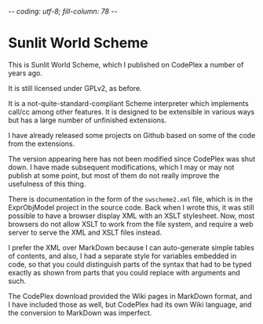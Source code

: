 -*- coding: utf-8; fill-column: 78 -*-

# Sunlit World Scheme

This is Sunlit World Scheme, which I published on CodePlex a number of years
ago.

It is still licensed under GPLv2, as before.

It is a not-quite-standard-compliant Scheme interpreter which implements
call/cc among other features. It is designed to be extensible in various ways
but has a large number of unfinished extensions.

I have already released some projects on Github based on some of the code from
the extensions.

The version appearing here has not been modified since CodePlex was shut
down. I have made subsequent modifications, which I may or may not publish at
some point, but most of them do not really improve the usefulness of this
thing.

There is documentation in the form of the ``swscheme2.xml`` file, which is in
the ExprObjModel project in the source code. Back when I wrote this, it was
still possible to have a browser display XML with an XSLT stylesheet. Now,
most browsers do not allow XSLT to work from the file system, and require a
web server to serve the XML and XSLT files instead.

I prefer the XML over MarkDown because I can auto-generate simple tables of
contents, and also, I had a separate style for variables embedded in code, so
that you could distinguish parts of the syntax that had to be typed exactly as
shown from parts that you could replace with arguments and such.

The CodePlex download provided the Wiki pages in MarkDown format, and I have
included those as well, but CodePlex had its own Wiki language, and the
conversion to MarkDown was imperfect.
